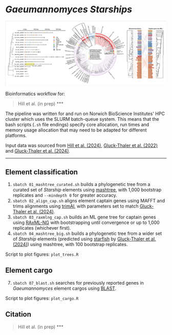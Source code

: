 # *Gaeumannomyces Starships*

![Graphical abstract](graphical_abstract.png)

Bioinformatics workflow for:
> Hill et al. (in prep) ***

The pipeline was written for and run on Norwich BioScience Institutes' HPC cluster which uses the SLURM batch-queue system. This means that the bash scripts (`.sh` file endings) specify core allocation, run times and memory usage allocation that may need to be adapted for different platforms.

Input data was sourced from [Hill et al. (2024)](), [Gluck-Thaler et al. (2022)](https://doi.org/10.1093/molbev/msac109) and [Gluck-Thaler et al. (2024)](https://doi.org/10.1093/nar/gkae327).

---

## Element classification

1. `sbatch 01_mashtree_curated.sh` builds a phylogenetic tree from a curated set of *Starship* elements using [mashtree](https://github.com/lskatz/mashtree), with 1,000 bootstrap replicates and `--mindepth 0` for greater accuracy.
2. `sbatch 02_align_cap.sh` aligns element captain genes using MAFFT and trims alignments using [trimAl](https://github.com/inab/trimal), with parameters set to match [Gluck-Thaler et al. (2024)](https://doi.org/10.1093/nar/gkae327).
3. `sbatch 03_raxmlng_cap.sh` builds an ML gene tree for captain genes using [RAxML-NG](https://github.com/amkozlov/raxml-ng) with bootstrapping until convergence or up to 1,000 replicates (whichever first).
4. `sbatch 04_mashtree_big.sh` builds a phylogenetic tree from a wider set of *Starship* elements (predicted using [starfish](https://github.com/egluckthaler/starfish) by [Gluck-Thaler et al. (2024)](https://doi.org/10.1093/nar/gkae327)) using mashtree, with 100 bootstrap replicates.

Script to plot figures: `plot_trees.R`

## Element cargo 

7. `sbatch 07_blast.sh` searches for previously reported genes in *Gaeumannomyces* element cargos using [BLAST](https://blast.ncbi.nlm.nih.gov/Blast.cgi).

Script to plot figures: `plot_cargo.R`

## Citation

> Hill et al. (in prep) ***